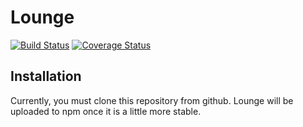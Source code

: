 # Lounge
[![Build Status](https://travis-ci.org/warrensplayer/lounge.png?branch=master)](https://travis-ci.org/warrensplayer/lounge) [![Coverage Status](https://coveralls.io/repos/warrensplayer/lounge/badge.png?branch=master)](https://coveralls.io/r/warrensplayer/lounge?branch=master)

## Installation

Currently, you must clone this repository from github.  Lounge will be uploaded to npm once it is a little more stable.